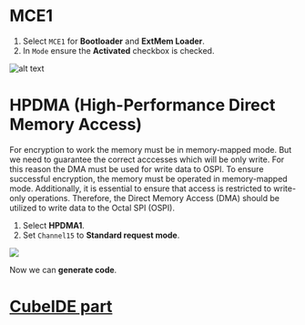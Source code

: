 # MCE1

1. Select `MCE1` for **Bootloader** and **ExtMem Loader**.
2. In `Mode` ensure the **Activated** checkbox is checked.

![alt text](./img/24_06_06_481.png)


# HPDMA (High-Performance Direct Memory Access)

For encryption to work the memory must be in memory-mapped mode. But we need to guarantee the correct acccesses which will be only write. For this reason the DMA must be used for write data to OSPI. 
To ensure successful encryption, the memory must be operated in memory-mapped mode. Additionally, it is essential to ensure that access is restricted to write-only operations. Therefore, the Direct Memory Access (DMA) should be utilized to write data to the Octal SPI (OSPI).

1. Select **HPDMA1**.
2. Set `Channel15`  to **Standard request mode**.

![](./img/24_07_03_497.png)

Now we can **generate code**.

# [CubeIDE part](3_mce_ide.md)

